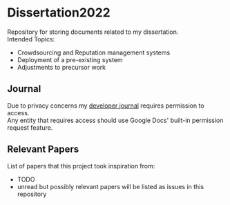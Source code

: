 # Dissertation2022
Repository for storing documents related to my dissertation.  
Intended Topics: 
- Crowdsourcing and Reputation management systems
- Deployment of a pre-existing system
- Adjustments to precursor work

## Journal
Due to privacy concerns my [developer journal](https://docs.google.com/document/d/1BJMghmpAsD-nWKK6kwvhoDBxrruXRAFAZhwBJViAHTc/edit) requires permission to access.  
Any entity that requires access should use Google Docs' built-in permission request feature.

## Relevant Papers
List of papers that this project took inspiration from:
- TODO
- unread but possibly relevant papers will be listed as issues in this repository

